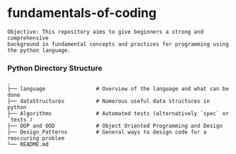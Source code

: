 # fundamentals-of-coding
    
    Objective: This repository aims to give beginners a strong and comprehensive
    background in fundamental concepts and practices for programming using
    the python language.


### Python Directory Structure
  
    .
    ├── language                # Overview of the language and what can be done
    ├── dataStructures          # Numerous useful data structures in python
    ├── Algorithms              # Automated tests (alternatively `spec` or `tests`)
    ├── OOP and OOD             # Object Oriented Programming and Design
    ├── Design_Patterns         # General ways to design code for a reoccuring problem
    └── README.md

